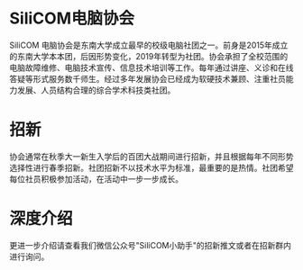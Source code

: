 # SiliCOM电脑协会

SiliCOM 电脑协会是东南大学成立最早的校级电脑社团之一。前身是2015年成立的东南大学本本团，后因形势变化，2019年转型为社团。协会承担了全校范围的电脑故障维修、电脑技术宣传、信息技术培训等工作。每年通过讲座、义诊和在线答疑等形式服务数千师生。经过多年发展协会已经成为软硬技术兼顾、注重社员能力发展、人员结构合理的综合学术科技类社团。

# 招新

协会通常在秋季大一新生入学后的百团大战期间进行招新，并且根据每年不同形势选择性进行春季招新。社团招新不以技术水平为标准，最重要的是热情。社团希望每位社员积极参加活动，在活动中一步一步成长。

# 深度介绍

更进一步介绍请查看我们微信公众号"SiliCOM小助手"的招新推文或者在招新群内进行询问。